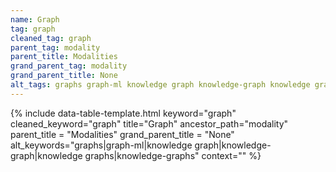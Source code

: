 ```yaml
---
name: Graph
tag: graph
cleaned_tag: graph
parent_tag: modality
parent_title: Modalities
grand_parent_tag: modality
grand_parent_title: None
alt_tags: graphs graph-ml knowledge graph knowledge-graph knowledge graphs knowledge-graphs
---
```


{% include data-table-template.html 
  keyword="graph" 
  cleaned_keyword="graph" 
  title="Graph"
  ancestor_path="modality" 
  parent_title = "Modalities"
  grand_parent_title = "None"
  alt_keywords="graphs|graph-ml|knowledge graph|knowledge-graph|knowledge graphs|knowledge-graphs"
  context=""
%}

